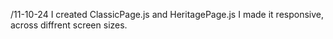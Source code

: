 /11-10-24
I created ClassicPage.js and HeritagePage.js
I made it responsive, across diffrent screen sizes.

